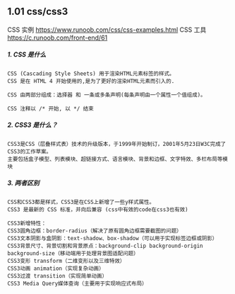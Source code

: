 ## 1.01 css/css3 


CSS 实例 <https://www.runoob.com/css/css-examples.html>
CSS 工具 <https://c.runoob.com/front-end/61>


##### 1. CSS 是什么
```
CSS (Cascading Style Sheets) 用于渲染HTML元素标签的样式。
CSS 是在 HTML 4 开始使用的,是为了更好的渲染HTML元素而引入的.

CSS 由两部分组成：选择器 和 一条或多条声明(每条声明由一个属性一个值组成)。

CSS 注释以 /* 开始, 以 */ 结束
```

##### 2. CSS3 是什么？
```
CSS3是CSS（层叠样式表）技术的升级版本，于1999年开始制订，2001年5月23日W3C完成了CSS3的工作草案。
主要包括盒子模型、列表模块、超链接方式、语言模块、背景和边框、文字特效、多栏布局等模块
```

##### 3. 两者区别
```
CSS和CSS3都是样式，CSS3是在CSS上新增了一些y样式属性。
CSS3 是最新的 CSS 标准，并向后兼容 (css中有效的code在css3也有效)

CSS3新增特性：
CSS3圆角边框：border-radius（解决了原有圆角边框需要截图的问题）
CSS3文本阴影与盒阴影：text-shadow、box-shadow（可以用于实现标签边框或阴影）
CSS3背景尺寸、背景切割和背景原点：background-clip background-origin background-size（移动端用于处理背景图适配问题）
CSS3变形 transform（二维变形以及三维特效）
CSS3动画 animation（实现复杂动画）
CSS3过渡 transition（实现简单动画）
CSS3 Media Query媒体查询（主要用于实现响应式布局）
```
